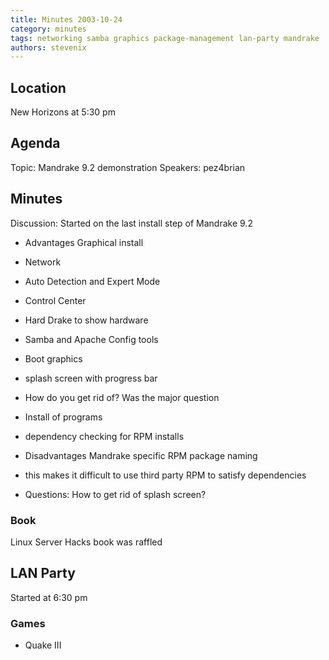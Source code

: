 ```yaml
---
title: Minutes 2003-10-24
category: minutes
tags: networking samba graphics package-management lan-party mandrake
authors: stevenix
---
```


## Location

New Horizons at 5:30 pm

## Agenda

Topic: Mandrake 9.2 demonstration Speakers: pez4brian

## Minutes

Discussion: Started on the last install step of Mandrake 9.2

* Advantages Graphical install
* Network
* Auto Detection and Expert Mode
* Control Center
* Hard Drake to show hardware
* Samba and Apache Config tools
* Boot graphics
* splash screen with progress bar
* How do you get rid of? Was the major question
* Install of programs
* dependency checking for RPM installs

* Disadvantages Mandrake specific RPM package naming
* this makes it difficult to use third party RPM to satisfy dependencies
* Questions: How to get rid of splash screen?

### Book

Linux Server Hacks book was raffled

## LAN Party

Started at 6:30 pm

### Games

* Quake III
